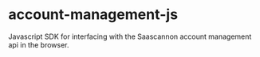 # account-management-js
Javascript SDK for interfacing with the Saascannon account management api in the browser.
